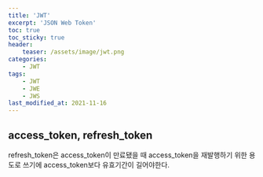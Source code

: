 ```yaml
---
title: 'JWT'
excerpt: 'JSON Web Token'
toc: true
toc_sticky: true
header:
    teaser: /assets/image/jwt.png
categories:
    - JWT
tags:
    - JWT
    - JWE
    - JWS
last_modified_at: 2021-11-16
---
```


## access_token, refresh_token
refresh_token은 access_token이 만료됐을 때 access_token을 재발행하기 위한 용도로 쓰기에 access_token보다 유효기간이 길어야한다.